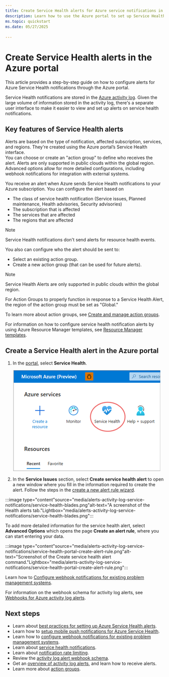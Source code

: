 ```yaml
---
title: Create Service Health alerts for Azure service notifications in Azure portal
description: Learn how to use the Azure portal to set up Service Health alerts.
ms.topic: quickstart
ms.date: 05/27/2025

---
```


# Create Service Health alerts in the Azure portal


This article provides a step-by-step guide on how to configure alerts for Azure Service Health notifications through the Azure portal.  

Service Health notifications are stored in the [Azure activity log](../azure-monitor/essentials/platform-logs-overview.md). Given the large volume of information stored in the activity log, there's a separate user interface to make it easier to view and set up alerts on service health notifications. 

## Key features of Service Health alerts

Alerts are based on the type of notification, affected subscription, services, and regions. They're created using the Azure portal’s Service Health interface. <br>
You can choose or create an "action group" to define who receives the alert. Alerts are only supported in public clouds within the global region.
Advanced options allow for more detailed configurations, including webhook notifications for integration with external systems.

 You receive an alert when Azure sends Service Health notifications to your Azure subscription. You can configure the alert based on

- The class of service health notification (Service issues, Planned maintenance, Health advisories, Security advisories)
- The subscription that is affected
- The services that are affected
- The regions that are affected


> [!NOTE]
> Service Health notifications don't send alerts for resource health events.

You also can configure who the alert should be sent to:

- Select an existing action group.
- Create a new action group (that can be used for future alerts).
> [!NOTE]
> Service Health Alerts are only supported in public clouds within the global region.
> 
>For Action Groups to properly function in response to a Service Health Alert, the region of the action group must be set as "Global."

To learn more about action groups, see [Create and manage action groups](../azure-monitor/alerts/action-groups.md).

For information on how to configure service health notification alerts by using Azure Resource Manager templates, see [Resource Manager templates](../azure-monitor/alerts/alerts-activity-log.md).

## Create a Service Health alert in the Azure portal
1. In the [portal](https://portal.azure.com/), select **Service Health**.

    ![The "Service Health" service](media/alerts-activity-log-service-notifications/home-service-health.png)

1. In the **Service Issues** section, select **Create service health alert** to open a new window where you fill in the information required to create the alert. Follow the steps in the [create a new alert rule wizard](../azure-monitor/alerts/alerts-create-activity-log-alert-rule.md?tabs=activity-log).
    
:::image type="content"source="media/alerts-activity-log-service-notifications/service-health-blades.png"alt-text="A screenshot of the Health alerts tab."Lightbox="media/alerts-activity-log-service-notifications/service-health-blades.png":::


To add more detailed information for the service health alert, select **Advanced Options** which opens the page **Create an alert rule**, where you can start entering your data.

:::image type="content"source="media/alerts-activity-log-service-notifications/service-health-portal-create-alert-rule.png"alt-text="Screenshot of the Create service health alert command."Lightbox="media/alerts-activity-log-service-notifications/service-health-portal-create-alert-rule.png":::

Learn how to [Configure webhook notifications for existing problem management systems](service-health-alert-webhook-guide.md). 

For information on the webhook schema for activity log alerts, see [Webhooks for Azure activity log alerts](../azure-monitor/alerts/activity-log-alerts-webhook.md).


## Next steps
- Learn about [best practices for setting up Azure Service Health alerts](https://learn-video.azurefd.net/vod/player?id=771688cf-0348-44c4-ba48-f36bcd0aba3f).
- Learn how to [setup mobile push notifications for Azure Service Health](https://learn-video.azurefd.net/vod/player?id=4a3171ca-2104-4447-8f4b-c4d27f6dfe96).
- Learn how to [configure webhook notifications for existing problem management systems](service-health-alert-webhook-guide.md).
- Learn about [service health notifications](service-notifications.md).
- Learn about [notification rate limiting](../azure-monitor/alerts/alerts-rate-limiting.md).
- Review the [activity log alert webhook schema](../azure-monitor/alerts/activity-log-alerts-webhook.md).
- Get an [overview of activity log alerts](../azure-monitor/alerts/alerts-overview.md), and learn how to receive alerts.
- Learn more about [action groups](../azure-monitor/alerts/action-groups.md).